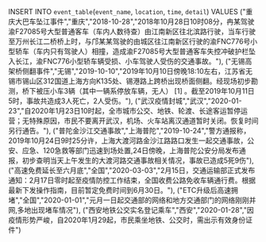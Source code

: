 INSERT INTO `event_table`(`event_name`, `location`, `time`, `detail`) VALUES ("重庆大巴车坠江事件","重庆","2018-10-28","2018年10月28日10时08分，冉某驾驶渝F27085号大型普通客车（车内人数待查）由江南新区往北滨路行驶，当车行驶至万州长江二桥桥上时，与邝某某驾驶的由城区往江南新区行驶的渝FNC776号小型轿车（车内只有驾驶人）相撞，造成渝F27085号大型普通客车失控冲破护栏坠入长江，渝FNC776小型轿车辆受损、小车驾驶人受伤的交通事故。"),
("无锡高架桥侧翻事件","无锡","2019-10-10","2019年10月10日傍晚18:10左右，江苏省无锡市锡山区312国道上海方向K135处、锡港路上跨桥出现桥面侧翻。经现场初步勘测，桥下被压小车3辆（其中一辆系停放车辆，无人） [1]  。截至2019年10月11日5时，事故共造成3人死亡，2人受伤。"),
("武汉疫情封城","武汉","2020-01-23","自2020年1月23日10时起，全市城市公交、地铁、轮渡、长途客运暂停运营；无特殊原因，市民不要离开武汉，机场、火车站离汉通道暂时关闭。恢复时间另行通告。"),
("普陀金沙江交通事故","上海普陀","2019-10-24","警方通报称，2019年10月24日9时25分许，上海大渡河路金沙江路路口发生一起交通事故，公安、应急、120急救等部门迅速到场处置,24日傍晚，上海普陀公安分局发布通报，初步查明当天上午发生的大渡河路交通事故相关情况，事故已造成5死9伤"),
("高速免费延长至六月底","全国","2020-03-03","2月15日，交通运输部正式发布通知：2月17日零时起至疫情防控工作结束，全国收费公路免收车辆通行费。根据最新下发操作指南，目前暂定免费时间到6月30日。"),
("ETC升级后高速拥堵","全国","2020-01-01","元月一日起交通部的网络和地方交通部门的网络刚刚并网,多地出现堵车情况"),
("西安地铁公交实名登记乘车","西安","2020-01-28","因疫情形势严峻，自2020年1月29起，市民乘坐地铁、公交时，需出示有效身份证件")

